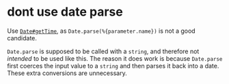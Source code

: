 # dont use date parse

Use [`Date#getTime`](https://developer.mozilla.org/en-US/docs/Web/JavaScript/Reference/Global_Objects/Date/getTime),
as `Date.parse(%{parameter.name})` is not a good candidate.

`Date.parse` is supposed to be called with a `string`, and therefore not
_intended_ to be used like this. The reason it does work is because `Date.parse`
first coerces the input value to a `string` and then parses it back into a date.
These extra conversions are unnecessary.
